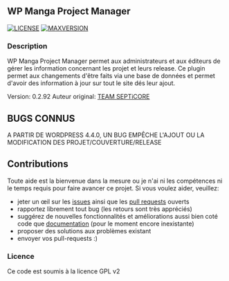 ## WP Manga Project Manager

[![LICENSE](https://img.shields.io/badge/license-GPLv2-blue.svg)](LICENCE.md)
[![MAXVERSION](https://img.shields.io/badge/wordpress-4.3.9-orange.svg)](#contributions)


### Description
WP Manga Project Manager permet aux administrateurs et aux éditeurs de gérer les information concernant les projet et leurs release. Ce plugin permet aux changements d'être faits via une base de données et permet d'avoir des information à jour sur tout le site dés leur ajout.

Version: 0.2.92
Auteur original: [TEAM SEPTiCORE](http://web.archive.org/web/20130908060431/http://dev.xengi.org/blog/)


## BUGS CONNUS
A PARTIR DE WORDPRESS 4.4.0, UN BUG EMPÊCHE L'AJOUT OU LA MODIFICATION DES PROJET/COUVERTURE/RELEASE


## Contributions
Toute aide est la bienvenue dans la mesure ou je n'ai ni les compétences ni le temps requis pour faire avancer ce projet.
Si vous voulez aider, veuillez:
- jeter un œil sur les [issues](https://github.com/Albirew/wp-manga-project-manager/issues) ainsi que les [pull requests](https://github.com/Albirew/wp-manga-project-manager/pulls) ouverts
- rapportez librement tout bug (les retours sont très appréciés)
- suggérez de nouvelles fonctionnalités et améliorations aussi bien coté code que [documentation](https://github.com/Albirew/wp-manga-project-manager/wiki) (pour le moment encore inexistante)
- proposer des solutions aux problèmes existant
- envoyer vos pull-requests :)


### Licence
Ce code est soumis à la licence GPL v2
